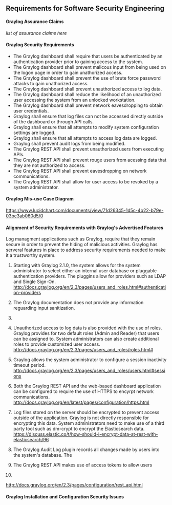## Requirements for Software Security Engineering

#### Graylog Assurance Claims

*list of assurance claims here*


#### Graylog Security Requirements

* The Graylog dashboard shall require that users be authenticated by an authentication provider prior to gaining access to the system.
* The Graylog dashboard shall prevent malicous input from being used on the logon page in order to gain unathorized access.
* The Graylog dashboard shall prevent the use of brute force password attacks to gain unathorized access.
* The Graylog dashboard shall prevent unauthorized access to log data.
* The Graylog dashboard shall reduce the likelihood of an unauthorized user accessing the system from an unlocked workstation.
* The Graylog dashboard shall prevent network eavesdropping to obtain user credentials.
* Graylog shall ensure that log files can not be accessed directly outside of the dashboard or through API calls. 
* Graylog shall ensure that all attempts to modify system configuration settings are logged.
* Graylog shall ensure that all attempts to access log data are logged.
* Graylog shall prevent audit logs from being modified.
* The Graylog REST API shall prevent unauthorized users from executing APIs.
* The Graylog REST API shall prevent rouge users from acessing data that they are not authorized to access.
* The Graylog REST API shall prevent eavesdropping on network communications.
* The Graylog REST API shall allow for user access to be revoked by a system administrator.


#### Graylog Mis-use Case Diagram

https://www.lucidchart.com/documents/view/71d26345-1d5c-4b22-b79e-03bc3ab060d5/0
  
  
#### Alignment of Security Requirements with Graylog's Advertised Features

Log managment applications such as Graylog, require that they remain secure in order to prevent the hiding of malicious activities.  Graylog has serveral features in place to address security requirements needed to make it a trustworthy system.

1. Starting with Graylog 2.1.0, the system allows for the system administrator to select either an internal user database or pluggable authentication providers.  The pluggins allow for providers such as LDAP and Single Sign-On. http://docs.graylog.org/en/2.3/pages/users_and_roles.html#authentication-providers

2. The Graylog documentation does not provide any information reguarding input sanitization.

3.   

4. Unauthorized access to log data is also provided with the use of roles.  Graylog provides for two default roles (Admin and Reader) that users can be assigned to.  System administrators can also create additional roles to provide customized user access. http://docs.graylog.org/en/2.3/pages/users_and_roles/roles.html# 

5. Graylog allows the system administrator to configure a session inactivity timeout period.  http://docs.graylog.org/en/2.3/pages/users_and_roles/users.html#sessions

6. Both the Graylog REST API and the web-based dashboard application can be configured to require the use of HTTPS to encyrpt network communications.  http://docs.graylog.org/en/latest/pages/configuration/https.html

7. Log files stored on the server should be encrypted to prevent access outside of the application.  Graylog is not directly responsible for encrypting this data.  System administrators need to make use of a third party tool such as dm-crypt to encrypt the Elasticsearch data. https://discuss.elastic.co/t/how-should-i-encrypt-data-at-rest-with-elasticsearch/96

8. The Graylog Audit Log plugin records all changes made by users into the system's database.  The 

9. The Graylog REST API makes use of access tokens to allow users 

10.

http://docs.graylog.org/en/2.3/pages/configuration/rest_api.html




#### Graylog Installation and Configuration Security Issues  
  

